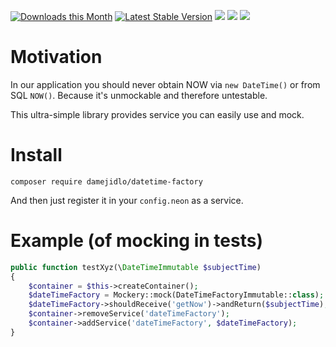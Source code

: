 [![Downloads this Month](https://img.shields.io/packagist/dm/damejidlo/datetime-factory.svg)](https://packagist.org/packages/damejidlo/datetime-factory)
[![Latest Stable Version](https://poser.pugx.org/damejidlo/datetime-factory/v/stable)](https://github.com/damejidlo/datetime-factory/releases)
![](https://travis-ci.org/damejidlo/datetime-factory.svg?branch=master)
![](https://scrutinizer-ci.com/g/damejidlo/datetime-factory/badges/quality-score.png?b=master)
![](https://scrutinizer-ci.com/g/damejidlo/datetime-factory/badges/coverage.png?b=master)

# Motivation
In our application you should never obtain NOW via `new DateTime()` or from SQL `NOW()`. Because it's unmockable
and therefore untestable.

This ultra-simple library provides service you can easily use and mock.

# Install
```
composer require damejidlo/datetime-factory
```

And then just register it in your `config.neon` as a service.

# Example (of mocking in tests)
```php
public function testXyz(\DateTimeImmutable $subjectTime)
{
    $container = $this->createContainer();
    $dateTimeFactory = Mockery::mock(DateTimeFactoryImmutable::class);
    $dateTimeFactory->shouldReceive('getNow')->andReturn($subjectTime);
    $container->removeService('dateTimeFactory');
    $container->addService('dateTimeFactory', $dateTimeFactory);
}
```
